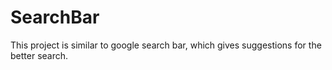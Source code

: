 # SearchBar
This project is similar to google search bar, which gives suggestions for the better search.
